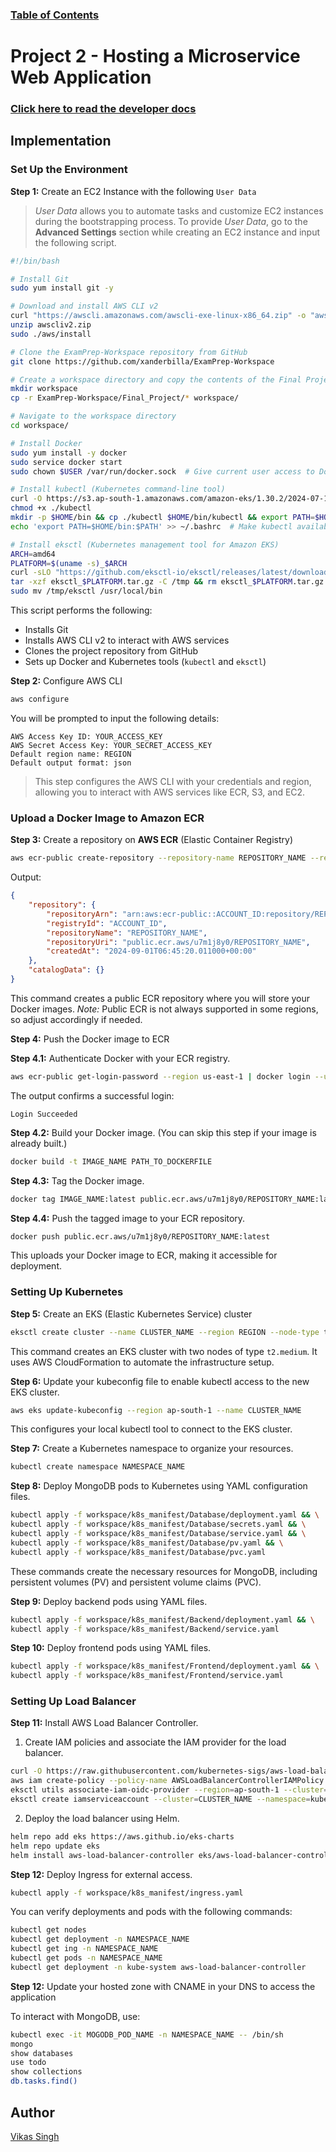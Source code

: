 ### [**Table of Contents**](https://github.com/xanderbilla/ExamPrep-Workspace/wiki)

# Project 2 - Hosting a Microservice Web Application

### [**Click here to read the developer docs**](https://github.com/xanderbilla/ExamPrep-Workspace/wiki/Project-2-%E2%80%90-Hosting-a-microservice-web-application)

## Implementation

### Set Up the Environment

**Step 1:** Create an EC2 Instance with the following `User Data`

> *User Data* allows you to automate tasks and customize EC2 instances during the bootstrapping process. To provide *User Data*, go to the **Advanced Settings** section while creating an EC2 instance and input the following script.

```bash
#!/bin/bash

# Install Git
sudo yum install git -y

# Download and install AWS CLI v2
curl "https://awscli.amazonaws.com/awscli-exe-linux-x86_64.zip" -o "awscliv2.zip"
unzip awscliv2.zip
sudo ./aws/install

# Clone the ExamPrep-Workspace repository from GitHub
git clone https://github.com/xanderbilla/ExamPrep-Workspace

# Create a workspace directory and copy the contents of the Final Project folder into it
mkdir workspace
cp -r ExamPrep-Workspace/Final_Project/* workspace/

# Navigate to the workspace directory
cd workspace/

# Install Docker
sudo yum install -y docker
sudo service docker start
sudo chown $USER /var/run/docker.sock  # Give current user access to Docker socket

# Install kubectl (Kubernetes command-line tool)
curl -O https://s3.ap-south-1.amazonaws.com/amazon-eks/1.30.2/2024-07-12/bin/linux/amd64/kubectl
chmod +x ./kubectl
mkdir -p $HOME/bin && cp ./kubectl $HOME/bin/kubectl && export PATH=$HOME/bin:$PATH
echo 'export PATH=$HOME/bin:$PATH' >> ~/.bashrc  # Make kubectl available for future sessions

# Install eksctl (Kubernetes management tool for Amazon EKS)
ARCH=amd64
PLATFORM=$(uname -s)_$ARCH
curl -sLO "https://github.com/eksctl-io/eksctl/releases/latest/download/eksctl_$PLATFORM.tar.gz"
tar -xzf eksctl_$PLATFORM.tar.gz -C /tmp && rm eksctl_$PLATFORM.tar.gz
sudo mv /tmp/eksctl /usr/local/bin
```

This script performs the following:
- Installs Git
- Installs AWS CLI v2 to interact with AWS services
- Clones the project repository from GitHub
- Sets up Docker and Kubernetes tools (`kubectl` and `eksctl`)



**Step 2:** Configure AWS CLI

```bash
aws configure
```

You will be prompted to input the following details:
```
AWS Access Key ID: YOUR_ACCESS_KEY
AWS Secret Access Key: YOUR_SECRET_ACCESS_KEY
Default region name: REGION
Default output format: json
```

> This step configures the AWS CLI with your credentials and region, allowing you to interact with AWS services like ECR, S3, and EC2.



### Upload a Docker Image to Amazon ECR

**Step 3:** Create a repository on **AWS ECR** (Elastic Container Registry)

```bash
aws ecr-public create-repository --repository-name REPOSITORY_NAME --region us-east-1
```

Output:
```json
{
    "repository": {
        "repositoryArn": "arn:aws:ecr-public::ACCOUNT_ID:repository/REPOSITORY_NAME",
        "registryId": "ACCOUNT_ID",
        "repositoryName": "REPOSITORY_NAME",
        "repositoryUri": "public.ecr.aws/u7m1j8y0/REPOSITORY_NAME",
        "createdAt": "2024-09-01T06:45:20.011000+00:00"
    },
    "catalogData": {}
}
```

This command creates a public ECR repository where you will store your Docker images. *Note:* Public ECR is not always supported in some regions, so adjust accordingly if needed.



**Step 4:** Push the Docker image to ECR

**Step 4.1:** Authenticate Docker with your ECR registry.

```bash
aws ecr-public get-login-password --region us-east-1 | docker login --username AWS --password-stdin public.ecr.aws/u7m1j8y0
```

The output confirms a successful login:
```
Login Succeeded
```

**Step 4.2:** Build your Docker image. (You can skip this step if your image is already built.)

```bash
docker build -t IMAGE_NAME PATH_TO_DOCKERFILE
```

**Step 4.3:** Tag the Docker image.

```bash
docker tag IMAGE_NAME:latest public.ecr.aws/u7m1j8y0/REPOSITORY_NAME:latest
```

**Step 4.4:** Push the tagged image to your ECR repository.

```bash
docker push public.ecr.aws/u7m1j8y0/REPOSITORY_NAME:latest
```

This uploads your Docker image to ECR, making it accessible for deployment.



### Setting Up Kubernetes

**Step 5:** Create an EKS (Elastic Kubernetes Service) cluster

```bash
eksctl create cluster --name CLUSTER_NAME --region REGION --node-type t2.medium --nodes-min 2 --nodes-max 2
```

This command creates an EKS cluster with two nodes of type `t2.medium`. It uses AWS CloudFormation to automate the infrastructure setup.



**Step 6:** Update your kubeconfig file to enable kubectl access to the new EKS cluster.

```bash
aws eks update-kubeconfig --region ap-south-1 --name CLUSTER_NAME
```

This configures your local kubectl tool to connect to the EKS cluster.



**Step 7:** Create a Kubernetes namespace to organize your resources.

```bash
kubectl create namespace NAMESPACE_NAME
```



**Step 8:** Deploy MongoDB pods to Kubernetes using YAML configuration files.

```bash
kubectl apply -f workspace/k8s_manifest/Database/deployment.yaml && \
kubectl apply -f workspace/k8s_manifest/Database/secrets.yaml && \
kubectl apply -f workspace/k8s_manifest/Database/service.yaml && \
kubectl apply -f workspace/k8s_manifest/Database/pv.yaml && \
kubectl apply -f workspace/k8s_manifest/Database/pvc.yaml
```

These commands create the necessary resources for MongoDB, including persistent volumes (PV) and persistent volume claims (PVC).



**Step 9:** Deploy backend pods using YAML files.

```bash
kubectl apply -f workspace/k8s_manifest/Backend/deployment.yaml && \
kubectl apply -f workspace/k8s_manifest/Backend/service.yaml
```



**Step 10:** Deploy frontend pods using YAML files.

```bash
kubectl apply -f workspace/k8s_manifest/Frontend/deployment.yaml && \
kubectl apply -f workspace/k8s_manifest/Frontend/service.yaml
```



### Setting Up Load Balancer

**Step 11:** Install AWS Load Balancer Controller.

1. Create IAM policies and associate the IAM provider for the load balancer.
   
```bash
curl -O https://raw.githubusercontent.com/kubernetes-sigs/aws-load-balancer-controller/v2.5.4/docs/install/iam_policy.json
aws iam create-policy --policy-name AWSLoadBalancerControllerIAMPolicy --policy-document file://iam_policy.json
eksctl utils associate-iam-oidc-provider --region=ap-south-1 --cluster=CLUSTER_NAME --approve
eksctl create iamserviceaccount --cluster=CLUSTER_NAME --namespace=kube-system --name=aws-load-balancer-controller --role-name AmazonEKSLoadBalancerControllerRole --attach-policy-arn=arn:aws:iam::ACCOUNT_ID:policy/AWSLoadBalancerControllerIAMPolicy --approve --region=ap-south-1
```

2. Deploy the load balancer using Helm.

```bash
helm repo add eks https://aws.github.io/eks-charts
helm repo update eks
helm install aws-load-balancer-controller eks/aws-load-balancer-controller -n kube-system --set clusterName=CLUSTER_NAME --set serviceAccount.create=false --set serviceAccount.name=aws-load-balancer-controller
```

**Step 12:** Deploy Ingress for external access.

```bash
kubectl apply -f workspace/k8s_manifest/ingress.yaml
```

You can verify deployments and pods with the following commands:

```bash
kubectl get nodes
kubectl get deployment -n NAMESPACE_NAME
kubectl get ing -n NAMESPACE_NAME
kubectl get pods -n NAMESPACE_NAME
kubectl get deployment -n kube-system aws-load-balancer-controller
```

**Step 12:** Update your hosted zone with CNAME in your DNS to access the application

To interact with MongoDB, use:

```bash
kubectl exec -it MOGODB_POD_NAME -n NAMESPACE_NAME -- /bin/sh
mongo
show databases
use todo
show collections
db.tasks.find()
```



## Author

[Vikas Singh](https://xanderbilla.com)
